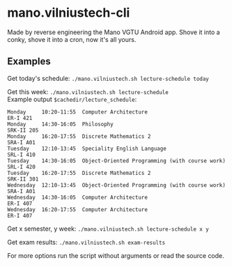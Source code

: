 # mano.vilniustech-cli
Made by reverse engineering the Mano VGTU Android app. Shove it into a conky, shove it into a cron, now it's all yours.

## Examples
Get today's schedule: `./mano.vilniustech.sh lecture-schedule today`

Get this week: `./mano.vilniustech.sh lecture-schedule`\
Example output `$cachedir/lecture_schedule`:
```
Monday     10:20-11:55  Computer Architecture                           ER-I 421
Monday     14:30-16:05  Philosophy                                      SRK-II 205
Monday     16:20-17:55  Discrete Mathematics 2                          SRA-I A01
Tuesday    12:10-13:45  Speciality English Language                     SRL-I 410
Tuesday    14:30-16:05  Object-Oriented Programming (with course work)  SRL-I 420
Tuesday    16:20-17:55  Discrete Mathematics 2                          SRK-II 301
Wednesday  12:10-13:45  Object-Oriented Programming (with course work)  SRA-I A01
Wednesday  14:30-16:05  Computer Architecture                           ER-I 407
Wednesday  16:20-17:55  Computer Architecture                           ER-I 407
```
Get x semester, y week: `./mano.vilniustech.sh lecture-schedule x y`

Get exam results: `./mano.vilniustech.sh exam-results`

For more options run the script without arguments or read the source code.
